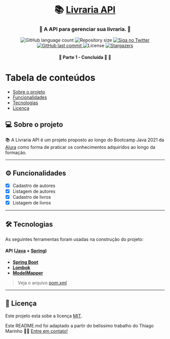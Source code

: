 <h1 align="center">
     📚 <a href="#" alt="Livraria API"> Livraria API </a>
</h1>

<h3 align="center">
    📖 A API para gerenciar sua livraria. 🤍
</h3>

<p align="center">
  <img alt="GitHub language count" src="https://img.shields.io/github/languages/count/gustavolgcr/livraria-api">

  <img alt="Repository size" src="https://img.shields.io/github/repo-size/gustavolgcr/livraria-api">

  <a href="https://www.twitter.com/gustavolgcr/">
    <img alt="Siga no Twitter" src="https://img.shields.io/twitter/url?style=social&url=gustavolgcr">
  </a>
  
  <a href="https://github.com/gustavolgcr/livraria-api/commits/master">
    <img alt="GitHub last commit" src="https://img.shields.io/github/last-commit/gustavolgcr/livraria-api">
  </a>
    
   <img alt="License" src="https://img.shields.io/badge/license-MIT-brightgreen">
   
   <a href="https://github.com/gustavolgcr/livraria-api/stargazers">
    <img alt="Stargazers" src="https://img.shields.io/github/stars/gustavolgcr/livraria-api?style=social">
  </a>  
 
</p>

<h4 align="center">
	🚧   Parte 1 - Concluída 🚀 🚧
</h4>

Tabela de conteúdos
=================
<!--ts-->
   * [Sobre o projeto](#-sobre-o-projeto)
   * [Funcionalidades](#-funcionalidades)
   * [Tecnologias](#-tecnologias)
   * [Licença](#user-content--licença)
<!--te-->


## 💻 Sobre o projeto

📚 A Livraria API é um projeto proposto ao longo do Bootcamp Java 2021 da [Alura](https://www.alura.com.br/) como forma de praticar os conhecimentos adquiridos ao longo da formação.

---

## ⚙️ Funcionalidades

- [x] Cadastro de autores
- [x] Listagem de autores
- [x] Cadastro de livros
- [x] Listagem de livros

---

## 🛠 Tecnologias

As seguintes ferramentas foram usadas na construção do projeto:

#### **API**  ([Java](https://www.java.com/pt-BR/)  +  [Spring](https://spring.io/))

-   **[Spring Boot](https://spring.io/projects/spring-boot)**
-   **[Lombok](https://projectlombok.org/)**
-   **[ModelMapper](http://modelmapper.org/)**

> Veja o arquivo  [pom.xml](https://github.com/gustavolgcr/livraria-api/blob/master/pom.xml)

---

## 📝 Licença

Este projeto esta sobe a licença [MIT](./LICENSE).

Este README.md foi adaptado a partir do belíssimo trabalho do Thiago Marinho 👋🏽 [Entre em contato!](https://www.linkedin.com/in/tgmarinho/)
